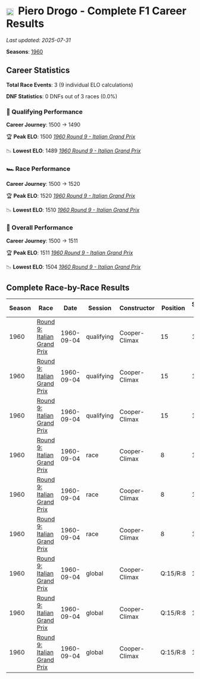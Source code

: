 # <img src="https://upload.wikimedia.org/wikipedia/commons/0/03/Flag_of_Italy.svg" alt="Italy" width="20" height="auto" style="vertical-align: middle; margin-right: 5px;" onerror="this.outerHTML='🇮🇹'; this.style.marginRight='5px';"/> Piero Drogo - Complete F1 Career Results

*Last updated: 2025-07-31*

**Seasons**: [1960](../seasons/1960-season-report)

## Career Statistics

**Total Race Events**: 3 (9 individual ELO calculations)

**DNF Statistics**: 0 DNFs out of 3 races (0.0%)

### 🏁 Qualifying Performance
**Career Journey**: 1500 → 1490

🏆 **Peak ELO**: 1500
   *[1960 Round 9 - Italian Grand Prix](../seasons/1960-season-report#round-9-italian-grand-prix)*

📉 **Lowest ELO**: 1489
   *[1960 Round 9 - Italian Grand Prix](../seasons/1960-season-report#round-9-italian-grand-prix)*

### 🏎️ Race Performance
**Career Journey**: 1500 → 1520

🏆 **Peak ELO**: 1520
   *[1960 Round 9 - Italian Grand Prix](../seasons/1960-season-report#round-9-italian-grand-prix)*

📉 **Lowest ELO**: 1510
   *[1960 Round 9 - Italian Grand Prix](../seasons/1960-season-report#round-9-italian-grand-prix)*

### 🌟 Overall Performance
**Career Journey**: 1500 → 1511

🏆 **Peak ELO**: 1511
   *[1960 Round 9 - Italian Grand Prix](../seasons/1960-season-report#round-9-italian-grand-prix)*

📉 **Lowest ELO**: 1504
   *[1960 Round 9 - Italian Grand Prix](../seasons/1960-season-report#round-9-italian-grand-prix)*


## Complete Race-by-Race Results

| Season | Race | Date | Session | Constructor | Position | Starting ELO | ELO Change | Final ELO | Teammate |
|--------|------|------|---------|-------------|----------|--------------|------------|-----------|----------|
| 1960 | [Round 9: Italian Grand Prix](../seasons/1960-season-report#round-9-italian-grand-prix) | 1960-09-04 | qualifying | Cooper-Climax | 15 | 1500 | -11 | 1489 | [<img src="https://upload.wikimedia.org/wikipedia/commons/b/ba/Flag_of_Germany.svg" alt="Germany" width="20" height="auto" style="vertical-align: middle; margin-right: 5px;" onerror="this.outerHTML='🇩🇪'; this.style.marginRight='5px';"/> Wolfgang Seidel](wolfgang-seidel) |
| 1960 | [Round 9: Italian Grand Prix](../seasons/1960-season-report#round-9-italian-grand-prix) | 1960-09-04 | qualifying | Cooper-Climax | 15 | 1489 | +11 | 1500 | [<img src="https://upload.wikimedia.org/wikipedia/commons/thumb/8/83/Flag_of_the_United_Kingdom_%283-5%29.svg/512px-Flag_of_the_United_Kingdom_%283-5%29.svg.png?20250726143817" alt="United Kingdom" width="20" height="auto" style="vertical-align: middle; margin-right: 5px;" onerror="this.outerHTML='🇬🇧'; this.style.marginRight='5px';"/> Vic Wilson](vic-wilson) |
| 1960 | [Round 9: Italian Grand Prix](../seasons/1960-season-report#round-9-italian-grand-prix) | 1960-09-04 | qualifying | Cooper-Climax | 15 | 1500 | -11 | 1490 | [<img src="https://upload.wikimedia.org/wikipedia/commons/thumb/8/83/Flag_of_the_United_Kingdom_%283-5%29.svg/512px-Flag_of_the_United_Kingdom_%283-5%29.svg.png?20250726143817" alt="United Kingdom" width="20" height="auto" style="vertical-align: middle; margin-right: 5px;" onerror="this.outerHTML='🇬🇧'; this.style.marginRight='5px';"/> Arthur Owen](arthur-owen) |
| 1960 | [Round 9: Italian Grand Prix](../seasons/1960-season-report#round-9-italian-grand-prix) | 1960-09-04 | race | Cooper-Climax | 8 | 1500 | +10 | 1510 | [<img src="https://upload.wikimedia.org/wikipedia/commons/b/ba/Flag_of_Germany.svg" alt="Germany" width="20" height="auto" style="vertical-align: middle; margin-right: 5px;" onerror="this.outerHTML='🇩🇪'; this.style.marginRight='5px';"/> Wolfgang Seidel](wolfgang-seidel) |
| 1960 | [Round 9: Italian Grand Prix](../seasons/1960-season-report#round-9-italian-grand-prix) | 1960-09-04 | race | Cooper-Climax | 8 | 1510 | N/A | 1510 | [<img src="https://upload.wikimedia.org/wikipedia/commons/thumb/8/83/Flag_of_the_United_Kingdom_%283-5%29.svg/512px-Flag_of_the_United_Kingdom_%283-5%29.svg.png?20250726143817" alt="United Kingdom" width="20" height="auto" style="vertical-align: middle; margin-right: 5px;" onerror="this.outerHTML='🇬🇧'; this.style.marginRight='5px';"/> Vic Wilson](vic-wilson) |
| 1960 | [Round 9: Italian Grand Prix](../seasons/1960-season-report#round-9-italian-grand-prix) | 1960-09-04 | race | Cooper-Climax | 8 | 1510 | +10 | 1520 | [<img src="https://upload.wikimedia.org/wikipedia/commons/thumb/8/83/Flag_of_the_United_Kingdom_%283-5%29.svg/512px-Flag_of_the_United_Kingdom_%283-5%29.svg.png?20250726143817" alt="United Kingdom" width="20" height="auto" style="vertical-align: middle; margin-right: 5px;" onerror="this.outerHTML='🇬🇧'; this.style.marginRight='5px';"/> Arthur Owen](arthur-owen) |
| 1960 | [Round 9: Italian Grand Prix](../seasons/1960-season-report#round-9-italian-grand-prix) | 1960-09-04 | global | Cooper-Climax | Q:15/R:8 | 1500 | +4 | 1504 | [<img src="https://upload.wikimedia.org/wikipedia/commons/b/ba/Flag_of_Germany.svg" alt="Germany" width="20" height="auto" style="vertical-align: middle; margin-right: 5px;" onerror="this.outerHTML='🇩🇪'; this.style.marginRight='5px';"/> Wolfgang Seidel](wolfgang-seidel) |
| 1960 | [Round 9: Italian Grand Prix](../seasons/1960-season-report#round-9-italian-grand-prix) | 1960-09-04 | global | Cooper-Climax | Q:15/R:8 | 1504 | +3 | 1507 | [<img src="https://upload.wikimedia.org/wikipedia/commons/thumb/8/83/Flag_of_the_United_Kingdom_%283-5%29.svg/512px-Flag_of_the_United_Kingdom_%283-5%29.svg.png?20250726143817" alt="United Kingdom" width="20" height="auto" style="vertical-align: middle; margin-right: 5px;" onerror="this.outerHTML='🇬🇧'; this.style.marginRight='5px';"/> Vic Wilson](vic-wilson) |
| 1960 | [Round 9: Italian Grand Prix](../seasons/1960-season-report#round-9-italian-grand-prix) | 1960-09-04 | global | Cooper-Climax | Q:15/R:8 | 1507 | +4 | 1511 | [<img src="https://upload.wikimedia.org/wikipedia/commons/thumb/8/83/Flag_of_the_United_Kingdom_%283-5%29.svg/512px-Flag_of_the_United_Kingdom_%283-5%29.svg.png?20250726143817" alt="United Kingdom" width="20" height="auto" style="vertical-align: middle; margin-right: 5px;" onerror="this.outerHTML='🇬🇧'; this.style.marginRight='5px';"/> Arthur Owen](arthur-owen) |
